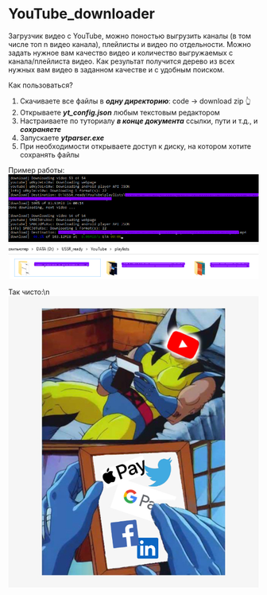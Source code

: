 # YouTube_downloader
Загрузчик видео с YouTube, можно поностью выгрузить каналы (в том числе топ n видео канала), плейлисты и видео по отдельности.
Можно задать нужное вам качество видео и количество выгружаемых с канала/плейлиста видео.
Как результат получится дерево из всех нужных вам видео в заданном качестве и с удобным поиском. 

Как пользоваться?

1. Скачиваете все файлы в ***одну директорию***: code -> download zip :point_up_2:
2. Открываете ***yt_config.json*** любым текстовым редактором
3. Настраиваете по туториалу ***в конце документа*** ссылки, пути и т.д., и ***сохраняете***
4. Запускаете ***ytparser.exe***
5. При необходимости открываете доступ к диску, на котором хотите сохранять файлы

Пример работы:
![alt text](https://github.com/dmitriidavs/YouTube_downloader/blob/master/pow1.png?raw=true)
![alt text](https://github.com/dmitriidavs/YouTube_downloader/blob/master/pow2.png?raw=true)

Так чисто:\n
![alt text](https://github.com/dmitriidavs/YouTube_downloader/blob/master/mb_later.jpg?raw=true)
